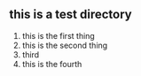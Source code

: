 ## this is a test directory ##

1. this is the first thing 
1. this is the second thing
1. third 
7. this is the fourth 
 

